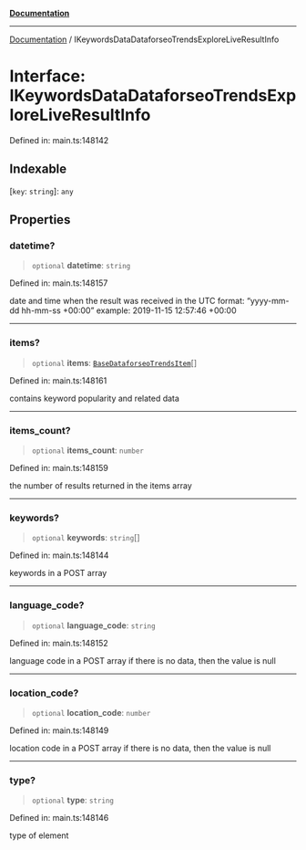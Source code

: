 [**Documentation**](../README.md)

***

[Documentation](../README.md) / IKeywordsDataDataforseoTrendsExploreLiveResultInfo

# Interface: IKeywordsDataDataforseoTrendsExploreLiveResultInfo

Defined in: main.ts:148142

## Indexable

\[`key`: `string`\]: `any`

## Properties

### datetime?

> `optional` **datetime**: `string`

Defined in: main.ts:148157

date and time when the result was received
in the UTC format: “yyyy-mm-dd hh-mm-ss +00:00”
example:
2019-11-15 12:57:46 +00:00

***

### items?

> `optional` **items**: [`BaseDataforseoTrendsItem`](../classes/BaseDataforseoTrendsItem.md)[]

Defined in: main.ts:148161

contains keyword popularity and related data

***

### items\_count?

> `optional` **items\_count**: `number`

Defined in: main.ts:148159

the number of results returned in the items array

***

### keywords?

> `optional` **keywords**: `string`[]

Defined in: main.ts:148144

keywords in a POST array

***

### language\_code?

> `optional` **language\_code**: `string`

Defined in: main.ts:148152

language code in a POST array
if there is no data, then the value is null

***

### location\_code?

> `optional` **location\_code**: `number`

Defined in: main.ts:148149

location code in a POST array
if there is no data, then the value is null

***

### type?

> `optional` **type**: `string`

Defined in: main.ts:148146

type of element
